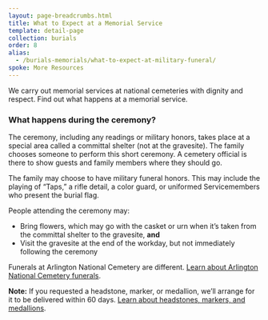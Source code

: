 ```yaml
---
layout: page-breadcrumbs.html
title: What to Expect at a Memorial Service
template: detail-page
collection: burials
order: 8
alias:
  - /burials-memorials/what-to-expect-at-military-funeral/
spoke: More Resources
---
```


<div class="va-introtext">

We carry out memorial services at national cemeteries with dignity and respect. Find out what happens at a memorial service.

</div>

### What happens during the ceremony?

The ceremony, including any readings or military honors, takes place at a special area called a committal shelter (not at the gravesite). The family chooses someone to perform this short ceremony. A cemetery official is there to show guests and family members where they should go.

The family may choose to have military funeral honors. This may include the playing of “Taps,” a rifle detail, a color guard, or uniformed Servicemembers who present the burial flag.

People attending the ceremony may:
- Bring flowers, which may go with the casket or urn when it’s taken from the committal shelter to the gravesite, **and**
- Visit the gravesite at the end of the workday, but not immediately following the ceremony

Funerals at Arlington National Cemetery are different. [Learn about Arlington National Cemetery funerals](http://www.arlingtoncemetery.mil/Funerals/About-Funerals).

**Note:** If you requested a headstone, marker, or medallion, we’ll arrange for it to be delivered within 60 days. [Learn about headstones, markers, and medallions](/burials-memorials/memorial-items/headstones-markers-medallions/).
